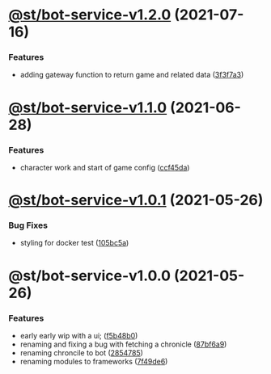 # [@st/bot-service-v1.2.0](https://github.com/SomethingSexy/st-tools/compare/@st/bot-service-v1.1.0...@st/bot-service-v1.2.0) (2021-07-16)


### Features

* adding gateway function to return game and related data ([3f3f7a3](https://github.com/SomethingSexy/st-tools/commit/3f3f7a3b51ed3a8e13449ada47e0e5102e179007))

# [@st/bot-service-v1.1.0](https://github.com/SomethingSexy/st-tools/compare/@st/bot-service-v1.0.1...@st/bot-service-v1.1.0) (2021-06-28)


### Features

* character work and start of game config ([ccf45da](https://github.com/SomethingSexy/st-tools/commit/ccf45da0b26e00066f307ba420019910f9f44e86))

# [@st/bot-service-v1.0.1](https://github.com/SomethingSexy/st-tools/compare/@st/bot-service-v1.0.0...@st/bot-service-v1.0.1) (2021-05-26)


### Bug Fixes

* styling for docker test ([105bc5a](https://github.com/SomethingSexy/st-tools/commit/105bc5a3d18aded7a0342a6d5bd0fffd351eaa4e))

# @st/bot-service-v1.0.0 (2021-05-26)


### Features

* early early wip with a ui; ([f5b48b0](https://github.com/SomethingSexy/st-tools/commit/f5b48b0578b1149e46979537b3366f97f875c53a))
* renaming and fixing a bug with fetching a chronicle ([87bf6a9](https://github.com/SomethingSexy/st-tools/commit/87bf6a9e6d563345ec042352cd522b3782a0ed9d))
* renaming chroncile to bot ([2854785](https://github.com/SomethingSexy/st-tools/commit/285478538da5934b004a765e3b3a219f34d7cc13))
* renaming modules to frameworks ([7f49de6](https://github.com/SomethingSexy/st-tools/commit/7f49de634b8a9f6d25c7fb2f820d62a7583f3dce))
